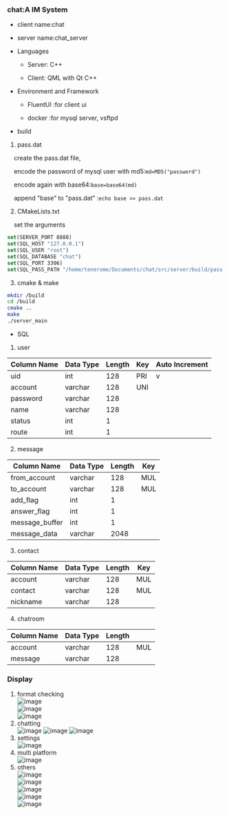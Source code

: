 ### chat:A IM System

- client name:chat

- server name:chat_server

- Languages
  
  - Server: C++
  
  - Client: QML with Qt C++

- Environment and Framework
  
  - FluentUI :for client ui
  
  - docker :for mysql server, vsftpd

- build
1. pass.dat

    create the pass.dat file,

    encode the password of mysql user with md5:`md=MD5("password")`

    encode again with base64:`base=base64(md)`

    append "base" to "pass.dat" :`echo base >> pass.dat`

2. CMakeLists.txt

    set the arguments

```cmake
set(SERVER_PORT 8888)
set(SQL_HOST "127.0.0.1")
set(SQL_USER "root")
set(SQL_DATABASE "chat") 
set(SQL_PORT 3306)
set(SQL_PASS_PATH "/home/tenerome/Documents/chat/src/server/build/pass.dat")
```

3. cmake & make

```bash
mkdir /build
cd /build
cmake ..
make
./server_main   
```

- SQL
1. user

| Column Name | Data Type | Length | Key | Auto Increment |
| ----------- | --------- | ------ | --- | -------------- |
| uid         | int       | 128    | PRI | v              |
| account     | varchar   | 128    | UNI |                |
| password    | varchar   | 128    |     |                |
| name        | varchar   | 128    |     |                |
| status      | int       | 1      |     |                |
| route       | int       | 1      |     |                |

2. message

| Column Name    | Data Type | Length | Key |
| -------------- | --------- | ------ | --- |
| from_account   | varchar   | 128    | MUL |
| to_account     | varchar   | 128    | MUL |
| add_flag       | int       | 1      |     |
| answer_flag    | int       | 1      |     |
| message_buffer | int       | 1      |     |
| message_data   | varchar   | 2048   |     |

3. contact

| Column Name | Data Type | Length | Key |
| ----------- | --------- | ------ | --- |
| account     | varchar   | 128    | MUL |
| contact     | varchar   | 128    | MUL |
| nickname    | varchar   | 128    |     |

4. chatroom

| Column Name | Data Type | Length |     |
| ----------- | --------- | ------ | --- |
| account     | varchar   | 128    | MUL |
| message     | varchar   | 128    |     |

### Display
1. format checking  
![image](https://github.com/Tenerome/chat/assets/62417287/524a0183-fc8d-4d2a-ac78-04cbf3e82cc8)  
![image](https://github.com/Tenerome/chat/assets/62417287/e5e256ad-9ef1-4cd1-abaa-0548fececc0f)  
![image](https://github.com/Tenerome/chat/assets/62417287/6b53d5e4-5b51-4b59-8230-318253dc08f6)
2. chatting  
![image](https://github.com/Tenerome/chat/assets/62417287/b4c3f39a-f7d9-4f9f-ac3a-d35a02ed4b70)
![image](https://github.com/Tenerome/chat/assets/62417287/b0050987-1aa4-4809-939a-797a45266022)
![image](https://github.com/Tenerome/chat/assets/62417287/f6050a07-d449-4d6e-882c-690a5f065127)
3. settings  
![image](https://github.com/Tenerome/chat/assets/62417287/ccf8465f-d903-483d-a727-74740822d487)
4. multi platform  
![image](https://github.com/Tenerome/chat/assets/62417287/9ffdccaf-1b63-4fb2-8a07-11bcb40710af)
5. others  
![image](https://github.com/Tenerome/chat/assets/62417287/44cec885-8398-4669-9738-280a8f67e67e)  
![image](https://github.com/Tenerome/chat/assets/62417287/57cbdc09-f6a5-45c7-8d63-de7bebb68dcc)  
![image](https://github.com/Tenerome/chat/assets/62417287/f9612c05-5829-4337-9358-1cee86dd068b)  
![image](https://github.com/Tenerome/chat/assets/62417287/0f055596-90fb-44a7-bacc-443fde839b78)  
![image](https://github.com/Tenerome/chat/assets/62417287/0cacf182-f2c0-47b8-b7d4-b413a27a0e33)  



